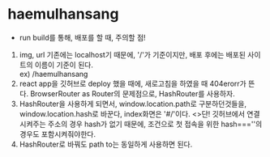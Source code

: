 # haemulhansang
 
* run build를 통해, 배포를 할 때, 주의할 점!<br>
1) img, url 기존에는 localhost기 때문에, '/'가 기준이지만, 배포 후에는 배포된 사이트의 이름이 기준이 된다.<br> ex) /haemulhansang<br>
2) react app을 깃허브로 deploy 했을 때에, 새로고침을 하였을 때 404erorr가 뜬다. BrowserRouter as Router의 문제점으로, HashRouter를 사용하자.<br>
3) HashRouter을 사용하게 되면서, window.location.path로 구분하던것들을, window.location.hash로 바꾼다, index화면은 '#/'이다. <>단! 깃허브에서 연결시켜주는 주소의 경우 hash가 없기 때문에, 조건으로 첫 접속을 위한 hash===''의 경우도 포함시켜줘야한다.<br>
4) HashRouter로 바꿔도 path to는 동일하게 사용하면 된다.

